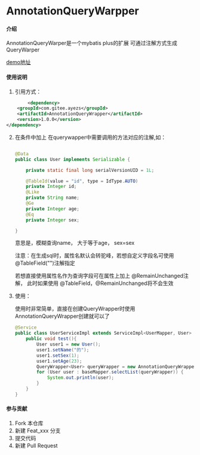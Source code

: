 # AnnotationQueryWarpper

#### 介绍
AnnotationQueryWarper是一个mybatis plus的扩展
可通过注解方式生成QueryWarper

[demo地址](https://gitee.com/ayezs/annotation-query-warpper-demo)


#### 使用说明
1. 引用方式：

```xml
        <dependency>
    <groupId>com.gitee.ayezs</groupId>
    <artifactId>AnnotationQueryWrapper</artifactId>
    <version>1.0.0</version>
</dependency>
```

2. 在条件中加上 在querywapper中需要调用的方法对应的注解,如：

   ```java
   
   @Data
   public class User implements Serializable {
   
       private static final long serialVersionUID = 1L;
   
       @TableId(value = "id", type = IdType.AUTO)
       private Integer id;
       @Like
       private String name;
       @Ge
       private Integer age;
       @Eq
       private Integer sex;
   
   }
   ```

   意思是，模糊查询name， 大于等于age， sex=sex

   注意：在生成sql时，属性名默认会转驼峰，若想自定义字段名可使用 @TableField("")注解指定

   若想直接使用属性名作为查询字段可在属性上加上 @RemainUnchanged注解， 此时如果使用 @TableField，@RemainUnchanged将不会生效

3. 使用：

   使用时非常简单，直接在创建QueryWrapper时使用AnnotationQueryWrapper创建就可以了

   ```java
   @Service
   public class UserServiceImpl extends ServiceImpl<UserMapper, User> implements IUserService {
       public void test(){
           User user1 = new User();
           user1.setName("的");
           user1.setSex(1);
           user1.setAge(23);
           QueryWrapper<User> queryWrapper = new AnnotationQueryWrapper<>(user1);
           for (User user : baseMapper.selectList(queryWrapper)) {
               System.out.println(user);
           }
       }
   }	
   ```



#### 参与贡献

1.  Fork 本仓库
2.  新建 Feat_xxx 分支
3.  提交代码
4.  新建 Pull Request



